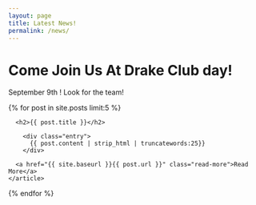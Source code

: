 ```yaml
---
layout: page
title: Latest News!
permalink: /news/
---
```

# Come Join Us At Drake Club day!
September 9th ! Look for the team!

<div class="postgrid gridposts">
  <div class="posts">
    {% for post in site.posts limit:5 %}
    <article class="post">

      <h2>{{ post.title }}</h2>

        <div class="entry">
          {{ post.content | strip_html | truncatewords:25}}
        </div>

      <a href="{{ site.baseurl }}{{ post.url }}" class="read-more">Read More</a>
    </article>
  {% endfor %}
</div>
</div>
